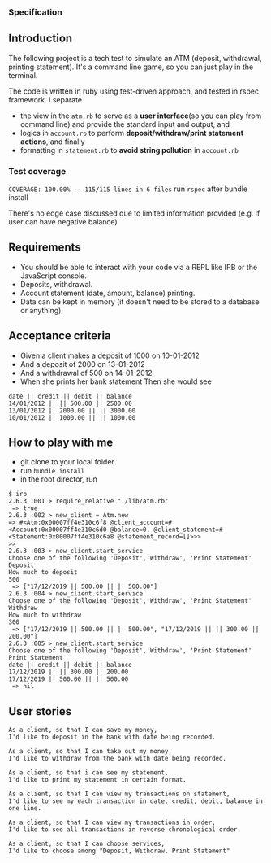 ### Specification

## Introduction

The following project is a tech test to simulate an ATM (deposit, withdrawal, printing statement).
It's a command line game, so you can just play in the terminal.

The code is written in ruby using test-driven approach, and tested in rspec framework. I separate

- the view in the `atm.rb` to serve as a **user interface**(so you can play from command line) and provide the standard input and output, and
- logics in `account.rb` to perform **deposit/withdraw/print statement actions**, and finally
- formatting in `statement.rb` to **avoid string pollution** in `account.rb`

### Test coverage

`COVERAGE: 100.00% -- 115/115 lines in 6 files`
run `rspec` after bundle install

There's no edge case discussed due to limited information provided (e.g. if user can have negative balance)

## Requirements

- You should be able to interact with your code via a REPL like IRB or the JavaScript console.
- Deposits, withdrawal.
- Account statement (date, amount, balance) printing.
- Data can be kept in memory (it doesn't need to be stored to a database or anything).

## Acceptance criteria

- Given a client makes a deposit of 1000 on 10-01-2012
- And a deposit of 2000 on 13-01-2012
- And a withdrawal of 500 on 14-01-2012
- When she prints her bank statement
  Then she would see

```
date || credit || debit || balance
14/01/2012 || || 500.00 || 2500.00
13/01/2012 || 2000.00 || || 3000.00
10/01/2012 || 1000.00 || || 1000.00
```

## How to play with me

- git clone to your local folder
- run `bundle install`
- in the root director, run

```
$ irb
2.6.3 :001 > require_relative "./lib/atm.rb"
 => true
2.6.3 :002 > new_client = Atm.new
=> #<Atm:0x00007ff4e310c6f8 @client_account=#<Account:0x00007ff4e310c6d0 @balance=0, @client_statement=#<Statement:0x00007ff4e310c6a8 @statement_record=[]>>>
>>
2.6.3 :003 > new_client.start_service
Choose one of the following 'Deposit','Withdraw', 'Print Statement'
Deposit
How much to deposit
500
 => ["17/12/2019 || 500.00 || || 500.00"]
2.6.3 :004 > new_client.start_service
Choose one of the following 'Deposit','Withdraw', 'Print Statement'
Withdraw
How much to withdraw
300
 => ["17/12/2019 || 500.00 || || 500.00", "17/12/2019 || || 300.00 || 200.00"]
2.6.3 :005 > new_client.start_service
Choose one of the following 'Deposit','Withdraw', 'Print Statement'
Print Statement
date || credit || debit || balance
17/12/2019 || || 300.00 || 200.00
17/12/2019 || 500.00 || || 500.00
 => nil
```

## User stories

```
As a client, so that I can save my money,
I'd like to deposit in the bank with date being recorded.

As a client, so that I can take out my money,
I'd like to withdraw from the bank with date being recorded.

As a client, so that i can see my statement,
I'd like to print my statement in certain format.

As a client, so that I can view my transactions on statement,
I'd like to see my each transaction in date, credit, debit, balance in one line.

As a client, so that I can view my transactions in order,
I'd like to see all transactions in reverse chronological order.

As a client, so that I can choose services,
I'd like to choose among "Deposit, Withdraw, Print Statement"
```
